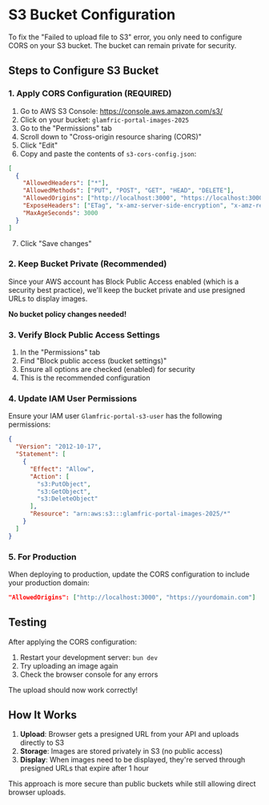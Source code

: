 # S3 Bucket Configuration

To fix the "Failed to upload file to S3" error, you only need to configure CORS on your S3 bucket. The bucket can remain private for security.

## Steps to Configure S3 Bucket

### 1. Apply CORS Configuration (REQUIRED)

1. Go to AWS S3 Console: https://console.aws.amazon.com/s3/
2. Click on your bucket: `glamfric-portal-images-2025`
3. Go to the "Permissions" tab
4. Scroll down to "Cross-origin resource sharing (CORS)"
5. Click "Edit"
6. Copy and paste the contents of `s3-cors-config.json`:

```json
[
  {
    "AllowedHeaders": ["*"],
    "AllowedMethods": ["PUT", "POST", "GET", "HEAD", "DELETE"],
    "AllowedOrigins": ["http://localhost:3000", "https://localhost:3000"],
    "ExposeHeaders": ["ETag", "x-amz-server-side-encryption", "x-amz-request-id", "x-amz-id-2"],
    "MaxAgeSeconds": 3000
  }
]
```

7. Click "Save changes"

### 2. Keep Bucket Private (Recommended)

Since your AWS account has Block Public Access enabled (which is a security best practice), we'll keep the bucket private and use presigned URLs to display images. 

**No bucket policy changes needed!**

### 3. Verify Block Public Access Settings

1. In the "Permissions" tab
2. Find "Block public access (bucket settings)"
3. Ensure all options are checked (enabled) for security
4. This is the recommended configuration

### 4. Update IAM User Permissions

Ensure your IAM user `Glamfric-portal-s3-user` has the following permissions:

```json
{
  "Version": "2012-10-17",
  "Statement": [
    {
      "Effect": "Allow",
      "Action": [
        "s3:PutObject",
        "s3:GetObject",
        "s3:DeleteObject"
      ],
      "Resource": "arn:aws:s3:::glamfric-portal-images-2025/*"
    }
  ]
}
```

### 5. For Production

When deploying to production, update the CORS configuration to include your production domain:

```json
"AllowedOrigins": ["http://localhost:3000", "https://yourdomain.com"]
```

## Testing

After applying the CORS configuration:
1. Restart your development server: `bun dev`
2. Try uploading an image again
3. Check the browser console for any errors

The upload should now work correctly!

## How It Works

1. **Upload**: Browser gets a presigned URL from your API and uploads directly to S3
2. **Storage**: Images are stored privately in S3 (no public access)
3. **Display**: When images need to be displayed, they're served through presigned URLs that expire after 1 hour

This approach is more secure than public buckets while still allowing direct browser uploads.